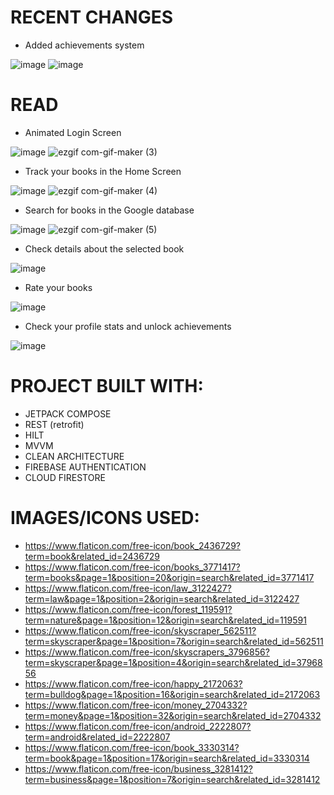 # RECENT CHANGES

  - Added achievements system 
  
  ![image](https://user-images.githubusercontent.com/83213476/217567252-80eca6e9-eeee-4280-b52b-054c8201953d.png) ![image](https://user-images.githubusercontent.com/83213476/217915465-93fd0a0f-113f-4f9a-a20c-19591da03ea4.png)


# READ

  - Animated Login Screen
  
![image](https://user-images.githubusercontent.com/83213476/215795989-40567231-71da-415c-b458-b6df0f8a9617.png) ![ezgif com-gif-maker (3)](https://user-images.githubusercontent.com/83213476/215792719-bdeb8243-cd75-484b-9f9b-f032f368772f.gif)

  - Track your books in the Home Screen
  
![image](https://user-images.githubusercontent.com/83213476/215793583-1f90b6de-d56f-477d-b6c6-ba6a49c480ef.png) ![ezgif com-gif-maker (4)](https://user-images.githubusercontent.com/83213476/215794583-ed58b0ef-2dcf-44ea-a3d4-2879fa606a7b.gif)

  - Search for books in the Google database
  
![image](https://user-images.githubusercontent.com/83213476/215795123-3d821ba3-988b-4225-8449-2a4dcb44e657.png) ![ezgif com-gif-maker (5)](https://user-images.githubusercontent.com/83213476/215795816-f6f8d993-5322-4103-9462-1718bce05446.gif)

  - Check details about the selected book

![image](https://user-images.githubusercontent.com/83213476/215797388-fa6dace1-100e-4a62-82c5-bcba4ca5cb0b.png)

  - Rate your books
  
![image](https://user-images.githubusercontent.com/83213476/216824689-144e0297-7e77-458b-a240-107c0805ed9c.png)
  
  - Check your profile stats and unlock achievements

![image](https://user-images.githubusercontent.com/83213476/217565788-b27e2fca-5a86-4d39-9765-75c71e37624c.png)

# PROJECT BUILT WITH:
  - JETPACK COMPOSE
  - REST (retrofit)
  - HILT
  - MVVM
  - CLEAN ARCHITECTURE
  - FIREBASE AUTHENTICATION
  - CLOUD FIRESTORE
  
# IMAGES/ICONS USED:
  - https://www.flaticon.com/free-icon/book_2436729?term=book&related_id=2436729
  - https://www.flaticon.com/free-icon/books_3771417?term=books&page=1&position=20&origin=search&related_id=3771417
  - https://www.flaticon.com/free-icon/law_3122427?term=law&page=1&position=2&origin=search&related_id=3122427
  - https://www.flaticon.com/free-icon/forest_119591?term=nature&page=1&position=12&origin=search&related_id=119591
  - https://www.flaticon.com/free-icon/skyscraper_562511?term=skyscraper&page=1&position=7&origin=search&related_id=562511
  - https://www.flaticon.com/free-icon/skyscrapers_3796856?term=skyscraper&page=1&position=4&origin=search&related_id=3796856
  - https://www.flaticon.com/free-icon/happy_2172063?term=bulldog&page=1&position=16&origin=search&related_id=2172063
  - https://www.flaticon.com/free-icon/money_2704332?term=money&page=1&position=32&origin=search&related_id=2704332
  - https://www.flaticon.com/free-icon/android_2222807?term=android&related_id=2222807
  - https://www.flaticon.com/free-icon/book_3330314?term=book&page=1&position=17&origin=search&related_id=3330314
  - https://www.flaticon.com/free-icon/business_3281412?term=business&page=1&position=7&origin=search&related_id=3281412
